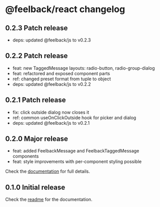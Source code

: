 # @feelback/react changelog

## 0.2.3 Patch release
- deps: updated @feelback/js to v0.2.3

## 0.2.2 Patch release
- feat: new TaggedMessage layouts: radio-button, radio-group-dialog
- feat: refactored and exposed component parts
- ref: changed preset format from tuple to object
- deps: updated @feelback/js to v0.2.2

## 0.2.1 Patch release
- fix: click outside dialog now closes it
- ref: common useOnClickOutside hook for picker and dialog
- deps: updated @feelback/js to v0.2.1

## 0.2.0 Major release
- feat: added FeelbackMessage and FeelbackTaggedMessage components
- feat: style improvements with per-component styling possible

Check the [documentation](https://www.feelback.dev/docs) for full details.

## 0.1.0 Initial release
Check the [readme](readme.md) for the documentation.
